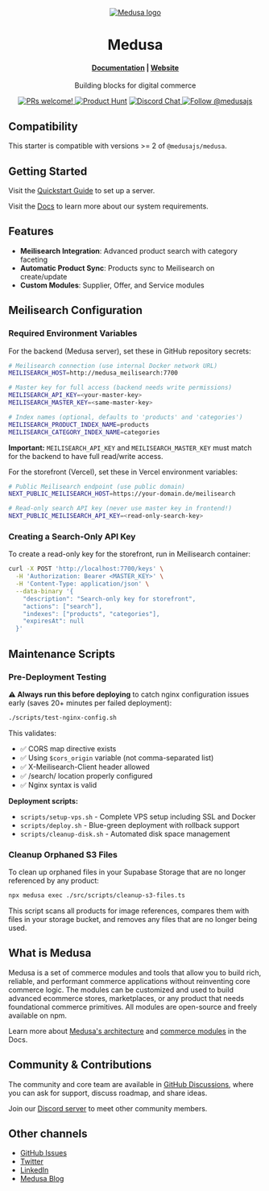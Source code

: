 <p align="center">
  <a href="https://www.medusajs.com">
  <picture>
    <source media="(prefers-color-scheme: dark)" srcset="https://user-images.githubusercontent.com/59018053/229103275-b5e482bb-4601-46e6-8142-244f531cebdb.svg">
    <source media="(prefers-color-scheme: light)" srcset="https://user-images.githubusercontent.com/59018053/229103726-e5b529a3-9b3f-4970-8a1f-c6af37f087bf.svg">
    <img alt="Medusa logo" src="https://user-images.githubusercontent.com/59018053/229103726-e5b529a3-9b3f-4970-8a1f-c6af37f087bf.svg">
    </picture>
  </a>
</p>
<h1 align="center">
  Medusa
</h1>

<h4 align="center">
  <a href="https://docs.medusajs.com">Documentation</a> |
  <a href="https://www.medusajs.com">Website</a>
</h4>

<p align="center">
  Building blocks for digital commerce
</p>
<p align="center">
  <a href="https://github.com/medusajs/medusa/blob/master/CONTRIBUTING.md">
    <img src="https://img.shields.io/badge/PRs-welcome-brightgreen.svg?style=flat" alt="PRs welcome!" />
  </a>
    <a href="https://www.producthunt.com/posts/medusa"><img src="https://img.shields.io/badge/Product%20Hunt-%231%20Product%20of%20the%20Day-%23DA552E" alt="Product Hunt"></a>
  <a href="https://discord.gg/xpCwq3Kfn8">
    <img src="https://img.shields.io/badge/chat-on%20discord-7289DA.svg" alt="Discord Chat" />
  </a>
  <a href="https://twitter.com/intent/follow?screen_name=medusajs">
    <img src="https://img.shields.io/twitter/follow/medusajs.svg?label=Follow%20@medusajs" alt="Follow @medusajs" />
  </a>
</p>

## Compatibility

This starter is compatible with versions >= 2 of `@medusajs/medusa`.

## Getting Started

Visit the [Quickstart Guide](https://docs.medusajs.com/learn/installation) to set up a server.

Visit the [Docs](https://docs.medusajs.com/learn/installation#get-started) to learn more about our system requirements.

## Features

- **Meilisearch Integration**: Advanced product search with category faceting
- **Automatic Product Sync**: Products sync to Meilisearch on create/update
- **Custom Modules**: Supplier, Offer, and Service modules

## Meilisearch Configuration

### Required Environment Variables

For the backend (Medusa server), set these in GitHub repository secrets:

```bash
# Meilisearch connection (use internal Docker network URL)
MEILISEARCH_HOST=http://medusa_meilisearch:7700

# Master key for full access (backend needs write permissions)
MEILISEARCH_API_KEY=<your-master-key>
MEILISEARCH_MASTER_KEY=<same-master-key>

# Index names (optional, defaults to 'products' and 'categories')
MEILISEARCH_PRODUCT_INDEX_NAME=products
MEILISEARCH_CATEGORY_INDEX_NAME=categories
```

**Important:** `MEILISEARCH_API_KEY` and `MEILISEARCH_MASTER_KEY` must match for the backend to have full read/write access.

For the storefront (Vercel), set these in Vercel environment variables:

```bash
# Public Meilisearch endpoint (use public domain)
NEXT_PUBLIC_MEILISEARCH_HOST=https://your-domain.de/meilisearch

# Read-only search API key (never use master key in frontend!)
NEXT_PUBLIC_MEILISEARCH_API_KEY=<read-only-search-key>
```

### Creating a Search-Only API Key

To create a read-only key for the storefront, run in Meilisearch container:

```bash
curl -X POST 'http://localhost:7700/keys' \
  -H 'Authorization: Bearer <MASTER_KEY>' \
  -H 'Content-Type: application/json' \
  --data-binary '{
    "description": "Search-only key for storefront",
    "actions": ["search"],
    "indexes": ["products", "categories"],
    "expiresAt": null
  }'
```

## Maintenance Scripts

### Pre-Deployment Testing

**⚠️ Always run this before deploying** to catch nginx configuration issues early (saves 20+ minutes per failed deployment):

```bash
./scripts/test-nginx-config.sh
```

This validates:

- ✅ CORS map directive exists
- ✅ Using `$cors_origin` variable (not comma-separated list)
- ✅ X-Meilisearch-Client header allowed
- ✅ /search/ location properly configured
- ✅ Nginx syntax is valid

**Deployment scripts:**

- `scripts/setup-vps.sh` - Complete VPS setup including SSL and Docker
- `scripts/deploy.sh` - Blue-green deployment with rollback support
- `scripts/cleanup-disk.sh` - Automated disk space management

### Cleanup Orphaned S3 Files

To clean up orphaned files in your Supabase Storage that are no longer referenced by any product:

```bash
npx medusa exec ./src/scripts/cleanup-s3-files.ts
```

This script scans all products for image references, compares them with files in your storage bucket, and removes any files that are no longer being used.

## What is Medusa

Medusa is a set of commerce modules and tools that allow you to build rich, reliable, and performant commerce applications without reinventing core commerce logic. The modules can be customized and used to build advanced ecommerce stores, marketplaces, or any product that needs foundational commerce primitives. All modules are open-source and freely available on npm.

Learn more about [Medusa's architecture](https://docs.medusajs.com/learn/introduction/architecture) and [commerce modules](https://docs.medusajs.com/learn/fundamentals/modules/commerce-modules) in the Docs.

## Community & Contributions

The community and core team are available in [GitHub Discussions](https://github.com/medusajs/medusa/discussions), where you can ask for support, discuss roadmap, and share ideas.

Join our [Discord server](https://discord.com/invite/medusajs) to meet other community members.

## Other channels

- [GitHub Issues](https://github.com/medusajs/medusa/issues)
- [Twitter](https://twitter.com/medusajs)
- [LinkedIn](https://www.linkedin.com/company/medusajs)
- [Medusa Blog](https://medusajs.com/blog/)

<!-- Deployment trigger: Tue Oct 28 19:50:00 CET 2025 - Force git reset and nginx config regeneration -->
